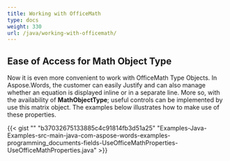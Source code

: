```yaml
---
title: Working with OfficeMath
type: docs
weight: 330
url: /java/working-with-officemath/
---
```


## Ease of Access for Math Object Type

Now it is even more convenient to work with OfficeMath Type Objects. In Aspose.Words, the customer can easily Justify and can also manage whether an equation is displayed inline or in a separate line. More so, with the availability of **MathObjectType**; useful controls can be implemented by use this matrix object. The examples below illustrates how to make use of these properties.

{{< gist "" "b37032675133885c4c91814fb3d51a25" "Examples-Java-Examples-src-main-java-com-aspose-words-examples-programming_documents-fields-UseOfficeMathProperties-UseOfficeMathProperties.java" >}}
